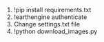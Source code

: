 1. !pip install requirements.txt
2. !earthengine authenticate
3. Change settings.txt file
4. !python download_images.py